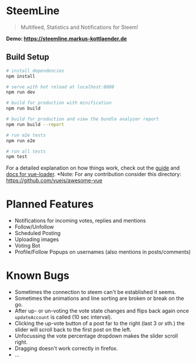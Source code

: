 # SteemLine

> Multifeed, Statistics and Notifications for Steem!

**Demo: https://steemline.markus-kottlaender.de**

## Build Setup

``` bash
# install dependencies
npm install

# serve with hot reload at localhost:8080
npm run dev

# build for production with minification
npm run build

# build for production and view the bundle analyzer report
npm run build --report

# run e2e tests
npm run e2e

# run all tests
npm test
```

For a detailed explanation on how things work, check out the [guide](http://vuejs-templates.github.io/webpack/) and [docs for vue-loader](http://vuejs.github.io/vue-loader).
*Note:
For any contribution consider this directory: https://github.com/vuejs/awesome-vue

# Planned Features

- Notifications for incoming votes, replies and mentions
- Follow/Unfollow
- Scheduled Posting
- Uploading images
- Voting Bot
- Profile/Follow Popups on usernames (also mentions in posts/comments)

# Known Bugs

- Sometimes the connection to steem can't be established it seems.
- Sometimes the animations and line sorting are broken or break on the go.
- After up- or un-voting the vote state changes and flips back again once `updateAccount` is called (10 sec interval).
- Clicking the up-vote button of a post far to the right (last 3 or sth.) the slider will scroll back to the first post on the left.
- Unfocussing the vote percentage dropdown makes the slider scroll right.
- Dragging doesn't work correctly in firefox.
- ...
